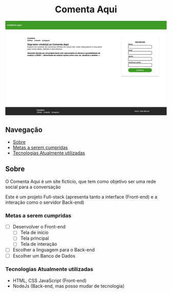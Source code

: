 <h1 align="center">Comenta Aqui</h1>
<p align="center">
    <img src="./readme-screenshot/conversa-aqui-screenshot.webp" alt="Imagem do site conversa aqui"  width="600">
</p>

## Navegação
- [Sobre](#sobre)
- [Metas a serem cumpridas](#metas-a-serem-cumpridas)
- [Tecnologias Atualmente utilizadas](#tecnologias-atualmente-utilizadas)

## Sobre
O Comenta Aqui é um site fictício, que tem como objetivo ser uma rede social para a conversação

Este é um projeto Full-stack (apresenta tanto a interface (Front-end) e a interação como o servidor Back-end)

### Metas a serem cumpridas
- [ ] Desenvolver o Front-end
    - [ ] Tela de início
    - [ ] Tela principal
    - [ ] Tela de interação
- [ ] Escolher a linguagem para o Back-end
- [ ] Escolher um Banco de Dados

### Tecnologias Atualmente utilizadas
- HTML, CSS JavaScript (Front-end)
- NodeJs (Back-end, mas posso mudar de tecnologia)